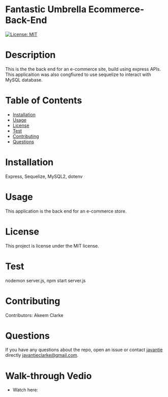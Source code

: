 
# Fantastic Umbrella Ecommerce-Back-End
[![License: MIT](https://img.shields.io/badge/License-MIT-yellow.svg)](https://opensource.org/licenses/MIT)
# Description
This is the the back end for an e-commerce site, build using express APIs. This applicaition was also congfiured to use sequelize to interact with MySQL database. 
# Table of Contents 
* [Installation](#installation)
* [Usage](#usage)
* [License](#license)
* [Test](#test)
* [Contributing](#contributing)
* [Questions](#questions)
# Installation
Express, Sequelize, MySQL2, dotenv
# Usage
​This application is the back end for an e-commerce store.
# License
  This project is license under the  MIT license.
# Test
nodemon server.js, npm start server.js
# Contributing
​Contributors: Akeem Clarke
# Questions
If you have any questions about the repo, open an issue or contact [javantie](https://github.com/javantie) directly [javantieclarke@gmail.com](mailto:javantieclarke@gmail.com).

# Walk-through Vedio
* Watch here: 
